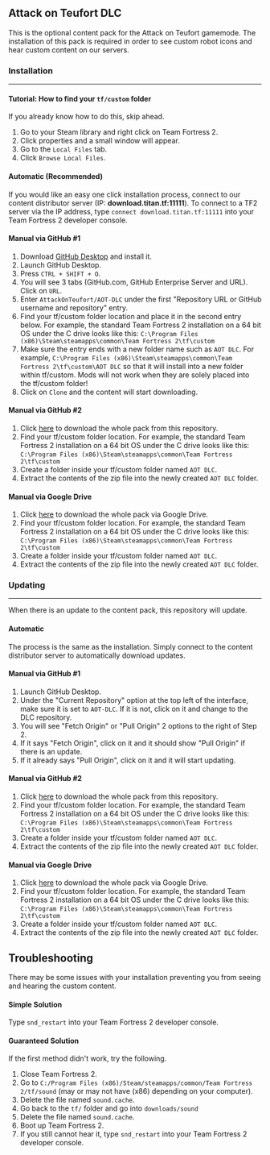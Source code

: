 ## Attack on Teufort DLC
This is the optional content pack for the Attack on Teufort gamemode. The installation of this pack is required in order to see custom robot icons and hear custom content on our servers.

### Installation
---

#### Tutorial: How to find your `tf/custom` folder
If you already know how to do this, skip ahead.
1. Go to your Steam library and right click on Team Fortress 2.
2. Click properties and a small window will appear.
3. Go to the `Local Files` tab.
4. Click `Browse Local Files`.

#### Automatic (Recommended)
If you would like an easy one click installation process, connect to our content distributor server (IP: **download.titan.tf:11111**). To connect to a TF2 server via the IP address, type `connect download.titan.tf:11111` into your Team Fortress 2 developer console.

#### Manual via GitHub #1
1. Download [GitHub Desktop](https://desktop.github.com/) and install it.
2. Launch GitHub Desktop.
3. Press `CTRL + SHIFT + O`.
4. You will see 3 tabs (GitHub.com, GitHub Enterprise Server and URL). Click on `URL`.
5. Enter `AttackOnTeufort/AOT-DLC` under the first "Repository URL or GitHub username and repository" entry.
6. Find your tf/custom folder location and place it in the second entry below. For example, the standard Team Fortress 2 installation on a 64 bit OS under the C drive looks like this: `C:\Program Files (x86)\Steam\steamapps\common\Team Fortress 2\tf\custom`
7. Make sure the entry ends with a new folder name such as `AOT DLC`. For example, `C:\Program Files (x86)\Steam\steamapps\common\Team Fortress 2\tf\custom\AOT DLC` so that it will install into a new folder within tf/custom. Mods will not work when they are solely placed into the tf/custom folder!
8. Click on `Clone` and the content will start downloading.

#### Manual via GitHub #2
1. Click [here](https://github.com/AttackOnTeufort/AOT-DLC/archive/master.zip) to download the whole pack from this repository.
2. Find your tf/custom folder location. For example, the standard Team Fortress 2 installation on a 64 bit OS under the C drive looks like this: `C:\Program Files (x86)\Steam\steamapps\common\Team Fortress 2\tf\custom`
3. Create a folder inside your tf/custom folder named `AOT DLC`.
4. Extract the contents of the zip file into the newly created `AOT DLC` folder.

#### Manual via Google Drive
1. Click [here](https://drive.google.com/file/d/1aXBCLmij9WkD9DyOxvhRJlCA4Lt5xJpf/view) to download the whole pack via Google Drive.
2. Find your tf/custom folder location. For example, the standard Team Fortress 2 installation on a 64 bit OS under the C drive looks like this: `C:\Program Files (x86)\Steam\steamapps\common\Team Fortress 2\tf\custom`
3. Create a folder inside your tf/custom folder named `AOT DLC`.
4. Extract the contents of the zip file into the newly created `AOT DLC` folder.

### Updating
---
When there is an update to the content pack, this repository will update.

#### Automatic
The process is the same as the installation. Simply connect to the content distributor server to automatically download updates.

#### Manual via GitHub #1
1. Launch GitHub Desktop.
2. Under the "Current Repository" option at the top left of the interface, make sure it is set to `AOT-DLC`. If it is not, click on it and change to the DLC repository.
3. You will see "Fetch Origin" or "Pull Origin" 2 options to the right of Step 2.
4. If it says "Fetch Origin", click on it and it should show "Pull Origin" if there is an update.
5. If it already says "Pull Origin", click on it and it will start updating.

#### Manual via GitHub #2
1. Click [here](https://github.com/AttackOnTeufort/AOT-DLC/archive/master.zip) to download the whole pack from this repository.
2. Find your tf/custom folder location. For example, the standard Team Fortress 2 installation on a 64 bit OS under the C drive looks like this: `C:\Program Files (x86)\Steam\steamapps\common\Team Fortress 2\tf\custom`
3. Create a folder inside your tf/custom folder named `AOT DLC`.
4. Extract the contents of the zip file into the newly created `AOT DLC` folder.

#### Manual via Google Drive
1. Click [here](https://drive.google.com/file/d/1aXBCLmij9WkD9DyOxvhRJlCA4Lt5xJpf/view) to download the whole pack via Google Drive.
2. Find your tf/custom folder location. For example, the standard Team Fortress 2 installation on a 64 bit OS under the C drive looks like this: `C:\Program Files (x86)\Steam\steamapps\common\Team Fortress 2\tf\custom`
3. Create a folder inside your tf/custom folder named `AOT DLC`.
4. Extract the contents of the zip file into the newly created `AOT DLC` folder.

## Troubleshooting
There may be some issues with your installation preventing you from seeing and hearing the custom content.

#### Simple Solution
Type ```snd_restart``` into your Team Fortress 2 developer console.

#### Guaranteed Solution
If the first method didn't work, try the following.
1. Close Team Fortress 2.
2. Go to ```C:/Program Files (x86)/Steam/steamapps/common/Team Fortress 2/tf/sound``` (may or may not have (x86) depending on your computer).
3. Delete the file named ```sound.cache```.
4. Go back to the ```tf/``` folder and go into ```downloads/sound```
5. Delete the file named ```sound.cache```.
6. Boot up Team Fortress 2.
7. If you still cannot hear it, type ```snd_restart``` into your Team Fortress 2 developer console.
